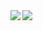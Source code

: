 <a href="https://github.com/sontixyou/github-readme-stats">
  <img align="left" src="https://github-readme-stats.vercel.app/api?username=sontixyou&show_icons=true&count_private=true&theme=vue" />
</a>
<a href="https://github.com/sontixyou/github-readme-stats">
  <img align="left" src="https://github-readme-stats.vercel.app/api/top-langs/?username=sontixyou&count_private=true" />
</a>
